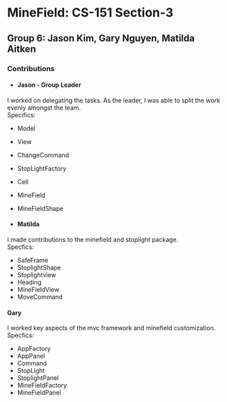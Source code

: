 # MineField: CS-151 Section-3
## Group 6: Jason Kim, Gary Nguyen, Matilda Aitken

### Contributions
- #### Jason - Group Leader
I worked on delegating the tasks. As the leader, I was able to split the work evenly amongst the team.</br>
Specifics:
- Model
- View
- ChangeCommand
- StopLightFactory
- Cell
- MineField
- MineFieldShape

- #### Matilda
I made contributions to the minefield and stoplight package. </br>
Specfics: 
- SafeFrame
- StoplightShape
- Stoplightview
- Heading
- MineFieldView
- MoveCommand

#### Gary
I worked key aspects of the mvc framework and minefield customization. </br>
Specfics: 
- AppFactory
- AppPanel
- Command
- StopLight
- StoplightPanel
- MineFieldFactory
- MineFieldPanel
